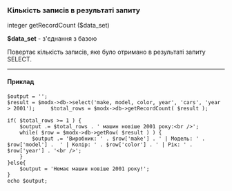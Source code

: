 ### Кількість записів в результаті запиту

integer getRecordCount ($data_set)

**$data_set** - з'єднання з базою

Повертає кількість записів, яке було отримано в результаті запиту SELECT.

***

#### Приклад

	$output = '';  
	$result = $modx->db->select('make, model, color, year', 'cars', 'year > 2001');  	$total_rows = $modx->db->getRecordCount( $result );   
	
	if( $total_rows >= 1 ) {  
		$output .= $total_rows . ' машин новіше 2001 року:<br />';  
		while( $row = $modx->db->getRow( $result ) ) {  
			$output .= 'Виробник: ' . $row['make'] . ' | Модель: ' . $row['model'] .  ' | Колір: ' . $row['color'] . ' | Рік: ' . $row['year'] . '<br />';  
		}  
	}else{  
		$output = 'Немає машин новіше 2001 року!';  
	}  
	echo $output;